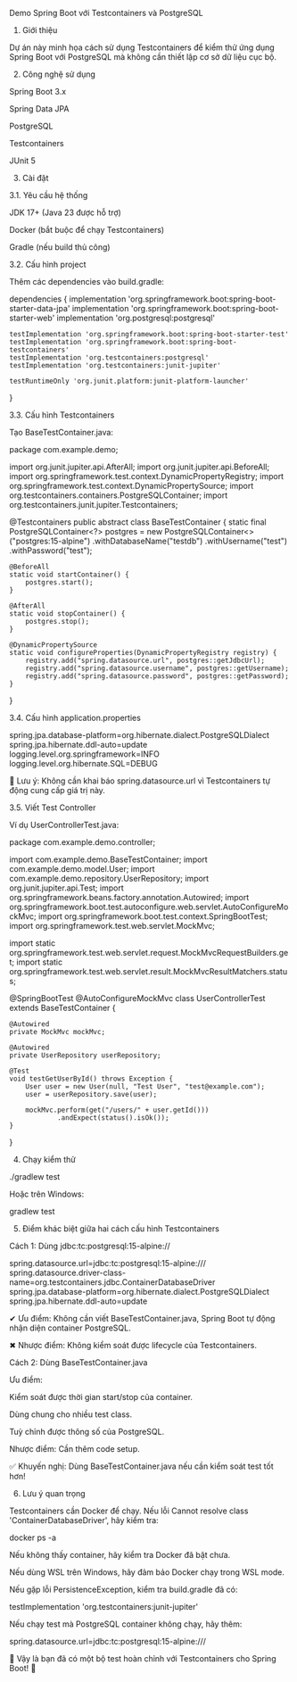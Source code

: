 Demo Spring Boot với Testcontainers và PostgreSQL

1. Giới thiệu

Dự án này minh họa cách sử dụng Testcontainers để kiểm thử ứng dụng Spring Boot với PostgreSQL mà không cần thiết lập cơ sở dữ liệu cục bộ.

2. Công nghệ sử dụng

Spring Boot 3.x

Spring Data JPA

PostgreSQL

Testcontainers

JUnit 5

3. Cài đặt

3.1. Yêu cầu hệ thống

JDK 17+ (Java 23 được hỗ trợ)

Docker (bắt buộc để chạy Testcontainers)

Gradle (nếu build thủ công)

3.2. Cấu hình project

Thêm các dependencies vào build.gradle:

dependencies {
    implementation 'org.springframework.boot:spring-boot-starter-data-jpa'
    implementation 'org.springframework.boot:spring-boot-starter-web'
    implementation 'org.postgresql:postgresql'

    testImplementation 'org.springframework.boot:spring-boot-starter-test'
    testImplementation 'org.springframework.boot:spring-boot-testcontainers'
    testImplementation 'org.testcontainers:postgresql'
    testImplementation 'org.testcontainers:junit-jupiter'

    testRuntimeOnly 'org.junit.platform:junit-platform-launcher'
}

3.3. Cấu hình Testcontainers

Tạo BaseTestContainer.java:

package com.example.demo;

import org.junit.jupiter.api.AfterAll;
import org.junit.jupiter.api.BeforeAll;
import org.springframework.test.context.DynamicPropertyRegistry;
import org.springframework.test.context.DynamicPropertySource;
import org.testcontainers.containers.PostgreSQLContainer;
import org.testcontainers.junit.jupiter.Testcontainers;

@Testcontainers
public abstract class BaseTestContainer {
    static final PostgreSQLContainer<?> postgres = new PostgreSQLContainer<>("postgres:15-alpine")
            .withDatabaseName("testdb")
            .withUsername("test")
            .withPassword("test");

    @BeforeAll
    static void startContainer() {
        postgres.start();
    }

    @AfterAll
    static void stopContainer() {
        postgres.stop();
    }

    @DynamicPropertySource
    static void configureProperties(DynamicPropertyRegistry registry) {
        registry.add("spring.datasource.url", postgres::getJdbcUrl);
        registry.add("spring.datasource.username", postgres::getUsername);
        registry.add("spring.datasource.password", postgres::getPassword);
    }
}

3.4. Cấu hình application.properties

spring.jpa.database-platform=org.hibernate.dialect.PostgreSQLDialect
spring.jpa.hibernate.ddl-auto=update
logging.level.org.springframework=INFO
logging.level.org.hibernate.SQL=DEBUG

🚀 Lưu ý: Không cần khai báo spring.datasource.url vì Testcontainers tự động cung cấp giá trị này.

3.5. Viết Test Controller

Ví dụ UserControllerTest.java:

package com.example.demo.controller;

import com.example.demo.BaseTestContainer;
import com.example.demo.model.User;
import com.example.demo.repository.UserRepository;
import org.junit.jupiter.api.Test;
import org.springframework.beans.factory.annotation.Autowired;
import org.springframework.boot.test.autoconfigure.web.servlet.AutoConfigureMockMvc;
import org.springframework.boot.test.context.SpringBootTest;
import org.springframework.test.web.servlet.MockMvc;

import static org.springframework.test.web.servlet.request.MockMvcRequestBuilders.get;
import static org.springframework.test.web.servlet.result.MockMvcResultMatchers.status;

@SpringBootTest
@AutoConfigureMockMvc
class UserControllerTest extends BaseTestContainer {

    @Autowired
    private MockMvc mockMvc;

    @Autowired
    private UserRepository userRepository;

    @Test
    void testGetUserById() throws Exception {
        User user = new User(null, "Test User", "test@example.com");
        user = userRepository.save(user);

        mockMvc.perform(get("/users/" + user.getId()))
                .andExpect(status().isOk());
    }
}

4. Chạy kiểm thử

./gradlew test

Hoặc trên Windows:

gradlew test

5. Điểm khác biệt giữa hai cách cấu hình Testcontainers

Cách 1: Dùng jdbc:tc:postgresql:15-alpine://

spring.datasource.url=jdbc:tc:postgresql:15-alpine:///
spring.datasource.driver-class-name=org.testcontainers.jdbc.ContainerDatabaseDriver
spring.jpa.database-platform=org.hibernate.dialect.PostgreSQLDialect
spring.jpa.hibernate.ddl-auto=update

✔ Ưu điểm: Không cần viết BaseTestContainer.java, Spring Boot tự động nhận diện container PostgreSQL.

✖ Nhược điểm: Không kiểm soát được lifecycle của Testcontainers.

Cách 2: Dùng BaseTestContainer.java

Ưu điểm:

Kiểm soát được thời gian start/stop của container.

Dùng chung cho nhiều test class.

Tuỳ chỉnh được thông số của PostgreSQL.

Nhược điểm: Cần thêm code setup.

✅ Khuyến nghị: Dùng BaseTestContainer.java nếu cần kiểm soát test tốt hơn!

6. Lưu ý quan trọng

Testcontainers cần Docker để chạy. Nếu lỗi Cannot resolve class 'ContainerDatabaseDriver', hãy kiểm tra:

docker ps -a

Nếu không thấy container, hãy kiểm tra Docker đã bật chưa.

Nếu dùng WSL trên Windows, hãy đảm bảo Docker chạy trong WSL mode.

Nếu gặp lỗi PersistenceException, kiểm tra build.gradle đã có:

testImplementation 'org.testcontainers:junit-jupiter'

Nếu chạy test mà PostgreSQL container không chạy, hãy thêm:

spring.datasource.url=jdbc:tc:postgresql:15-alpine:///

🎯 Vậy là bạn đã có một bộ test hoàn chỉnh với Testcontainers cho Spring Boot! 🚀


